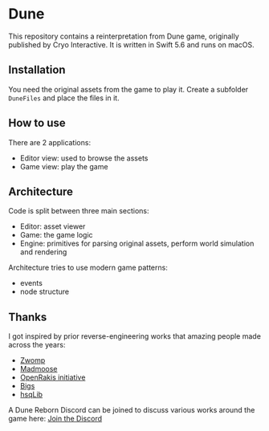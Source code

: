 # Dune

This repository contains a reinterpretation from Dune game, originally published by Cryo Interactive.
It is written in Swift 5.6 and runs on macOS.

## Installation

You need the original assets from the game to play it.
Create a subfolder `DuneFiles` and place the files in it.

## How to use

There are 2 applications:
- Editor view: used to browse the assets
- Game view: play the game

## Architecture

Code is split between three main sections:
- Editor: asset viewer
- Game: the game logic
- Engine: primitives for parsing original assets, perform world simulation and rendering

Architecture tries to use modern game patterns:
- events
- node structure

## Thanks

I got inspired by prior reverse-engineering works that amazing people made across the years:
- [Zwomp](https://zwomp.com/tags/dune/)
- [Madmoose](https://github.com/madmoose)
- [OpenRakis initiative](https://github.com/OpenRakis)
- [Bigs](https://www.bigs.fr/dune_old/)
- [hsqLib](https://github.com/jeancallisti/hsqLib)

A Dune Reborn Discord can be joined to discuss various works around the game here:
[Join the Discord](https://discord.gg/vxwSUhwRBr)

